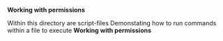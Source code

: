 **Working with permissions**

Within this directory are script-files
Demonstating how to run commands within a file to execute **Working with permissions**

